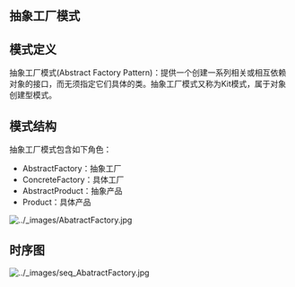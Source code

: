 ## 抽象工厂模式

## 模式定义

抽象工厂模式(Abstract Factory Pattern)：提供一个创建一系列相关或相互依赖对象的接口，而无须指定它们具体的类。抽象工厂模式又称为Kit模式，属于对象创建型模式。

## 模式结构

抽象工厂模式包含如下角色：

- AbstractFactory：抽象工厂
- ConcreteFactory：具体工厂
- AbstractProduct：抽象产品
- Product：具体产品

![../_images/AbatractFactory.jpg](https://design-patterns.readthedocs.io/zh_CN/latest/_images/AbatractFactory.jpg)

## 时序图

![../_images/seq_AbatractFactory.jpg](https://design-patterns.readthedocs.io/zh_CN/latest/_images/seq_AbatractFactory.jpg)